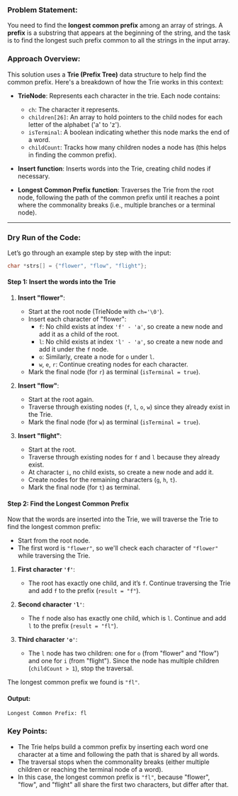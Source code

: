 ### Problem Statement:
You need to find the **longest common prefix** among an array of strings. A **prefix** is a substring that appears at the beginning of the string, and the task is to find the longest such prefix common to all the strings in the input array.

### Approach Overview:
This solution uses a **Trie (Prefix Tree)** data structure to help find the common prefix. Here's a breakdown of how the Trie works in this context:

- **TrieNode**: Represents each character in the trie. Each node contains:
  - `ch`: The character it represents.
  - `children[26]`: An array to hold pointers to the child nodes for each letter of the alphabet ('a' to 'z').
  - `isTerminal`: A boolean indicating whether this node marks the end of a word.
  - `childCount`: Tracks how many children nodes a node has (this helps in finding the common prefix).

- **Insert function**: Inserts words into the Trie, creating child nodes if necessary.

- **Longest Common Prefix function**: Traverses the Trie from the root node, following the path of the common prefix until it reaches a point where the commonality breaks (i.e., multiple branches or a terminal node).

---

### Dry Run of the Code:
Let’s go through an example step by step with the input:

```c
char *strs[] = {"flower", "flow", "flight"};
```

#### Step 1: **Insert the words into the Trie**

1. **Insert "flower"**:
    - Start at the root node (TrieNode with `ch='\0'`).
    - Insert each character of "flower":
      - `f`: No child exists at index `'f' - 'a'`, so create a new node and add it as a child of the root.
      - `l`: No child exists at index `'l' - 'a'`, so create a new node and add it under the `f` node.
      - `o`: Similarly, create a node for `o` under `l`.
      - `w`, `e`, `r`: Continue creating nodes for each character.
    - Mark the final node (for `r`) as terminal (`isTerminal = true`).

2. **Insert "flow"**:
    - Start at the root again.
    - Traverse through existing nodes (`f`, `l`, `o`, `w`) since they already exist in the Trie.
    - Mark the final node (for `w`) as terminal (`isTerminal = true`).

3. **Insert "flight"**:
    - Start at the root.
    - Traverse through existing nodes for `f` and `l` because they already exist.
    - At character `i`, no child exists, so create a new node and add it.
    - Create nodes for the remaining characters (`g`, `h`, `t`).
    - Mark the final node (for `t`) as terminal.

#### Step 2: **Find the Longest Common Prefix**

Now that the words are inserted into the Trie, we will traverse the Trie to find the longest common prefix:

- Start from the root node.
- The first word is `"flower"`, so we'll check each character of `"flower"` while traversing the Trie.

1. **First character `'f'`**:
   - The root has exactly one child, and it’s `f`. Continue traversing the Trie and add `f` to the prefix (`result = "f"`).

2. **Second character `'l'`**:
   - The `f` node also has exactly one child, which is `l`. Continue and add `l` to the prefix (`result = "fl"`).

3. **Third character `'o'`**:
   - The `l` node has two children: one for `o` (from "flower" and "flow") and one for `i` (from "flight"). Since the node has multiple children (`childCount > 1`), stop the traversal.

The longest common prefix we found is `"fl"`.

#### Output:
```
Longest Common Prefix: fl
```
### Key Points:

- The Trie helps build a common prefix by inserting each word one character at a time and following the path that is shared by all words.
- The traversal stops when the commonality breaks (either multiple children or reaching the terminal node of a word).
- In this case, the longest common prefix is `"fl"`, because "flower", "flow", and "flight" all share the first two characters, but differ after that.